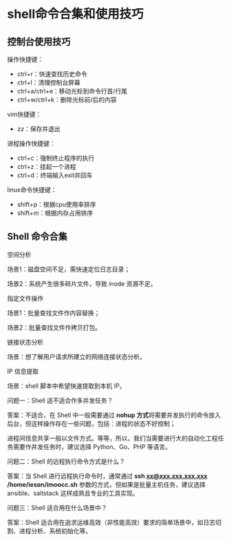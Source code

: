 # shell命令合集和使用技巧

## 控制台使用技巧

操作快捷键：

- ctrl+r：快速查找历史命令
- ctrl+l：清理控制台屏幕
- ctrl+a/ctrl+e：移动光标到命令行首/行尾
- ctrl+w/ctrl+k：删除光标前/后的内容

vim快捷键：

- zz：保存并退出

进程操作快捷键：

- ctrl+c：强制终止程序的执行
- ctrl+z：挂起一个进程
- ctrl+d：终端输入exit并回车

linux命令快捷键：

- shift+p：根据cpu使用率排序
- shift+m：根据内存占用排序

## Shell 命令合集

空间分析

场景1：磁盘空间不足，需快速定位日志目录；

场景2：系统产生很多碎片文件，导致 inode 资源不足。

指定文件操作

场景1：批量查找文件作内容替换；

场景2：批量查找文件作拷贝打包。

链接状态分析

场景：想了解用户请求所建立的网络连接状态分析。

IP 信息提取

场景：shell 脚本中希望快速提取到本机 IP。



问题一：Shell 适不适合作多并发任务？

答案：不适合，在 Shell 中一般需要通过 **nohup 方式**将需要并发执行的命令放入后台，但这样操作存在一些问题，包括：进程的状态不好控制；

进程间信息共享一般以文件方式。等等，所以，我们当需要进行大的自动化工程任务需要作并发任务时，建议选择 Python、Go、PHP 等语言。



问题二：Shell 的远程执行命令方式是什么？

答案：当 Shell 进行远程执行命令时，通常通过 **ssh xx@xxx.xxx.xxx.xxx /home/ieson/imoocc.sh** 参数的方式，但如果是批量主机任务，建议选择 ansible、saltstack 这样成熟且专业的工具实现。



问题三：Shell 适合用在什么场景中？

答案：Shell 适合用在追求运维高效（非性能高效）要求的简单场景中，如日志切割、进程分析、系统初始化等。